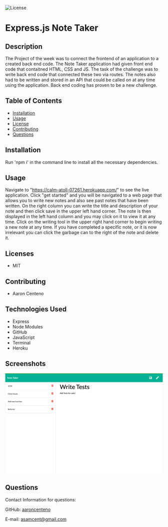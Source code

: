 ![License](https://img.shields.io/static/v1?label=License&message=MIT&color=BLUE)

# Express.js Note Taker

## Description

The Project of the week was to connect the frontend of an application to a created back end code. The Note Taker application had given front end code that contaitned HTML, CSS and JS. The task of the challenge was to write back end code that connected these two via routes. The notes also had to be written and stored in an API that could be called on at any time using the application. Back end coding has proven to be a new challenge.

## Table of Contents

* [Installation](#installation)
* [Usage](#usage)
* [License](#license)
* [Contributing](#contributing)
* [Questions](#questions)

## Installation 

Run 'npm i' in the command line to install all the necessary dependencies.

## Usage

Navigate to "https://calm-atoll-07261.herokuapp.com/" to see the live application. Click "get started" and you will be navigated to a web page that allows you to write new notes and also see past notes that have been written. On the right column you can write the title and description of your note and then click save in the upper left hand corner. The note is then displayed in the left hand column and you may click on it to view it at any time. Click on the writing tool in the upper right hand corner to begin writing a new note at any time. If you have completed a specific note, or it is now irrelevant you can click the garbage can to the right of the note and delete it. 

## Licenses

* MIT

## Contributing

* Aaron Centeno

## Technologies Used
* Express
* Node Modules
* GitHub
* JavaScript
* Terminal
* Heroku

## Screenshots

![Sample Screenshot](./imgs/note-taker.png)

## Questions

Contact Information for questions: 


GitHub: [aaroncenteno](https://www.github.com/aaroncenteno) 

E-mail: asamcent@gmail.com